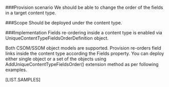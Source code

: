 <properties
	  pageTitle="UniqueContentTypeFieldsOrderDefinition"
    pageName="UniqueContentTypeFieldsOrderDefinition"
    parentPageId="spmeta2/definitions/sharepoint-foundation/contenttypes"
/>

###Provision scenario
We should be able to change the order of the fields in a target content type.

###Scope
Should be deployed under the content type.

###Implementation
Fields re-ordering inside a content type is enabled via UniqueContentTypeFieldsOrderDefinition object.

Both CSOM/SSOM object models are supported. 
Provision re-orders field links inside the content type according the Fields property. 
You can deploy either single object or a set of the objects using AddUniqueContentTypeFieldsOrder() extension method as per following examples.

[LIST.SAMPLES]